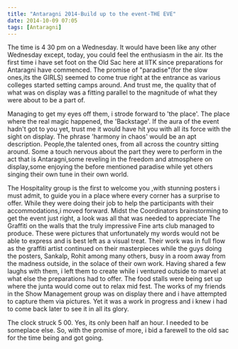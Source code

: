 ```yaml
---
title: "Antaragni 2014-Build up to the event-THE EVE"
date: 2014-10-09 07:05
tags: [Antaragni]
---
```


The time is 4 30 pm on a Wednesday. It would have been like any other Wednesday except, today, you could feel the enthusiasm in the air. Its the first time i have set foot on the Old Sac here at IITK since preparations for Antaragni have commenced. The promise of "paradise"(for the slow ones,its the GIRLS) seemed to come true right at the entrance as various colleges started setting camps around. And trust me, the quality that of what was on display was a fitting parallel to the magnitude of what they were about to be a part of.

Managing to get my eyes off them, i strode forward to 'the place'. The place where the real magic happened, the 'Backstage'. If the aura of the event hadn't got to you yet, trust me it would have hit you with all its force with the sight on display. The phrase 'harmony in chaos' would be an apt description. People,the talented ones, from all across the country sitting around. Some a touch nervous about the part they were to perform in the act that is Antaragni,some reveling in the freedom and atmosphere on display,some enjoying the before mentioned paradise while yet others singing their own tune in their own world.

The Hospitality group is the first to welcome you ,with stunning posters i must admit, to guide you in a place where every corner has a surprise to offer. While they were doing their job to help the participants with their accommodations,i moved forward. Midst the Coordinators brainstorming to get the event just right, a look was all that was needed to appreciate The Graffiti on the walls that the truly impressive Fine arts club managed to produce. These were pictures that unfortunately my words would not be able to express and is best left as a visual treat. Their work was in full flow as the graffiti artist continued on their masterpieces while the guys doing the posters, Sankalp, Rohit among many others, busy in a room away from the madness outside, in the solace of their own work. Having shared a few laughs with them, i left them to create while i ventured outside to marvel at what else the preparations had to offer. The food stalls were being set up where the junta would come out to relax mid fest. The works of my friends in the Show Management group was on display there and i have attempted to capture them via pictures. Yet it was a work in progress and i knew i had to come back later to see it in all its glory.

The clock struck 5 00. Yes, its only been half an hour. I needed to be someplace else. So, with the promise of more, i bid a farewell to the old sac for the time being and got going.
